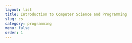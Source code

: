 ```yaml
---
layout: list
title: Introduction to Computer Science and Programming
slug: cs
category: programming
menu: false
order: 1
---
```

